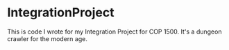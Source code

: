 # IntegrationProject
This is code I wrote for my Integration Project for COP 1500. It's a dungeon crawler for the modern age.

